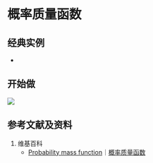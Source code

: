 # 概率质量函数

## 经典实例

- 

## 开始做

![](/images/概率/随机变量及其分布/概率质量函数/1a.jpg)

## 参考文献及资料

1. 维基百科
	- [Probability mass function](https://en.wikipedia.org/wiki/Probability_mass_functiont)｜[概率质量函数](https://zh.wikipedia.org/wiki/概率质量函数) 